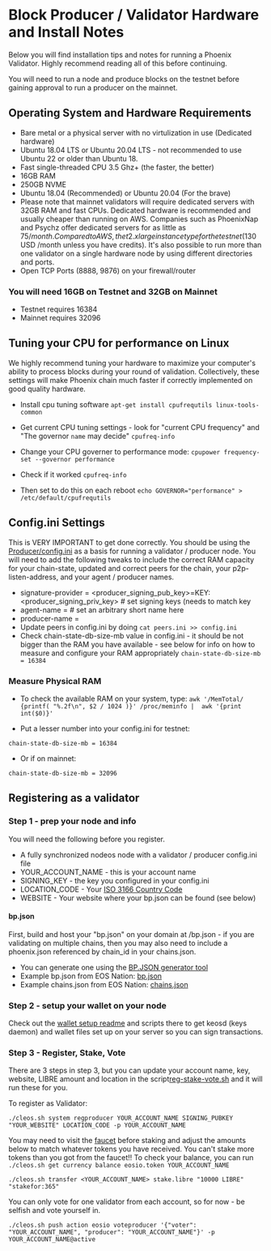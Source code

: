 # Block Producer / Validator Hardware and Install Notes 

Below you will find installation tips and notes for running a Phoenix Validator. Highly recommend reading all of this before continuing.

You will need to run a node and produce blocks on the testnet before gaining approval to run a producer on the mainnet.

## Operating System and Hardware Requirements
- Bare metal or a physical server with no virtulization in use (Dedicated hardware)
- Ubuntu 18.04 LTS or Ubuntu 20.04 LTS - not recommended to use Ubuntu 22 or older than Ubuntu 18.
- Fast single-threaded CPU 3.5 Ghz+ (the faster, the better)
- 16GB RAM
- 250GB NVME 
- Ubuntu 18.04 (Recommended) or Ubuntu 20.04 (For the brave)
- Please note that mainnet validators will require dedicated servers with 32GB RAM and fast CPUs. Dedicated hardware is recommended and usually cheaper than running on AWS. Companies such as PhoenixNap and Psychz offer dedicated servers for as little as $75/month. Compared to AWS, the t2.xlarge instance type for the testnet ($130 USD /month unless you have credits). It's also possible to run more than one validator on a single hardware node by using different directories and ports.
- Open TCP Ports (8888, 9876) on your firewall/router  

### You will need 16GB on Testnet and 32GB on Mainnet
* Testnet requires 16384
* Mainnet requires 32096

## Tuning your CPU for performance on Linux

We highly recommend tuning your hardware to maximize your computer's ability to process blocks during your round of validation. Collectively, these settings will make Phoenix chain much faster if correctly implemented on good quality hardware.

* Install cpu tuning software
`apt-get install cpufrequtils linux-tools-common`

* Get current CPU tuning settings - look for "current CPU frequency" and "The governor `name` may decide" 
`cpufreq-info` 

* Change your CPU governer to performance mode:
`cpupower frequency-set --governor performance`

* Check if it worked 
`cpufreq-info` 

* Then set to do this on each reboot
`echo GOVERNOR="performance" > /etc/default/cpufrequtils`

## Config.ini Settings
This is VERY IMPORTANT to get done correctly. You should be using the [Producer/config.ini](config.ini) as a basis for running a validator / producer node. You will need to add the following tweaks to include the correct RAM capacity for your chain-state, updated and correct peers for the chain, your p2p-listen-address, and your agent / producer names.
  - signature-provider = <producer_signing_pub_key>=KEY:<producer_signing_priv_key> # set signing keys (needs to match key  
  - agent-name = <devicename>  # set an arbitrary short name here
  - producer-name = <youraccountname>
  - Update peers in config.ini by doing `cat peers.ini >> config.ini`
  - Check chain-state-db-size-mb value in config.ini - it should be not bigger than the RAM you have available - see below for info on how to measure and configure your RAM appropriately
    `chain-state-db-size-mb = 16384  `
### Measure Physical RAM 

* To check the available RAM on your system, type:
`awk '/MemTotal/ {printf( "%.2f\n", $2 / 1024 )}' /proc/meminfo |  awk '{print int($0)}'`

* Put a lesser number into your config.ini for testnet:
```
chain-state-db-size-mb = 16384
```
* Or if on mainnet:
```
chain-state-db-size-mb = 32096
```

## Registering as a validator 

### Step 1 - prep your node and info
You will need the following before you register. 
* A fully synchronized nodeos node with a validator / producer config.ini file
* YOUR_ACCOUNT_NAME - this is your account name
* SIGNING_KEY - the key you configured in your config.ini
* LOCATION_CODE - Your [ISO 3166 Country Code](https://en.wikipedia.org/wiki/List_of_ISO_3166_country_codes)
* WEBSITE - Your website where your bp.json can be found (see below)

#### bp.json 
  First, build and host your "bp.json" on your domain at <yourdomain>/bp.json - if you are validating on multiple chains, then you may also need to include a phoenix.json referenced by chain_id in your chains.json. 
  * You can generate one using the [BP.JSON generator tool](https://phoenix-testnet.eosio.online/bpjson)
  * Example bp.json from EOS Nation: [bp.json](https://eosnation.io/bp.json)
  * Example chains.json from EOS Nation: [chains.json](https://eosnation.io/chains.json)

### Step 2 - setup your wallet on your node
  Check out the [wallet setup readme](../../Wallet/README.MD) and scripts there to get keosd (keys daemon) and wallet files set up on your server so you can sign transactions.
### Step 3 - Register, Stake, Vote
There are 3 steps in step 3, but you can update your account name, key, website, LIBRE amount and location in the script[reg-stake-vote.sh](reg-stake-vote.sh) and it will run these for you.

To register as Validator:
  ```
  ./cleos.sh system regproducer YOUR_ACCOUNT_NAME SIGNING_PUBKEY "YOUR_WEBSITE" LOCATION_CODE -p YOUR_ACCOUNT_NAME
  ```

You may need to visit the [faucet](https://phoenix-testnet.eosio.online/faucet) before staking and adjust the amounts below to match whatever tokens you have received. You can't stake more tokens than you got from the faucet!! To check your balance, you can run `./cleos.sh get currency balance eosio.token YOUR_ACCOUNT_NAME`
```
./cleos.sh transfer <YOUR_ACCOUNT_NAME> stake.libre "10000 LIBRE" "stakefor:365"
```

You can only vote for one validator from each account, so for now - be selfish and vote yourself in.
```
./cleos.sh push action eosio voteproducer '{"voter": "YOUR_ACCOUNT_NAME", "producer": "YOUR_ACCOUNT_NAME"}' -p YOUR_ACCOUNT_NAME@active
```